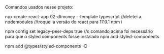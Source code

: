 Comandos usados nesse projeto:

npx create-react-app 02-dtmoney --template typescript
//deletei a nodemodules
//troquei a versão do react para 17.0.1
npm i

npm config set legacy-peer-deps true 
//o comando acima foi necessário para que o styled components fosse instalado
npm add styled-components

npm add @types/styled-components -D




